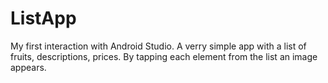 # ListApp
My first interaction with Android Studio.
A verry simple app with a list of fruits, descriptions, prices. By tapping each element from the list an image appears.
